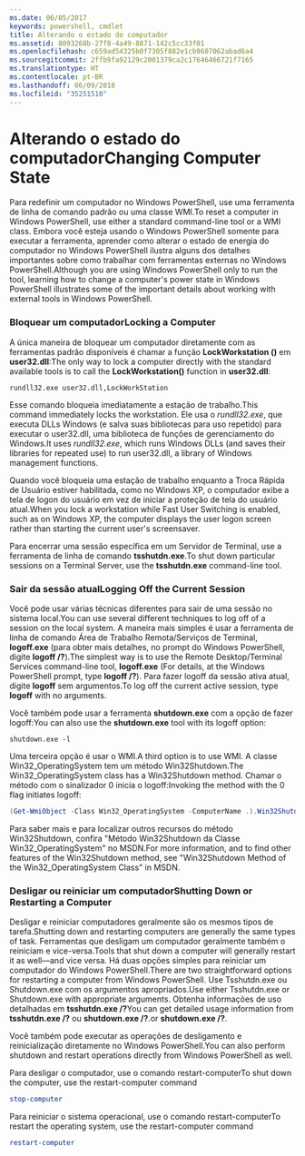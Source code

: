 ```yaml
---
ms.date: 06/05/2017
keywords: powershell, cmdlet
title: Alterando o estado do computador
ms.assetid: 8093268b-27f8-4a49-8871-142c5cc33f01
ms.openlocfilehash: c659ad54325b0f7305f882e1cb9607062abad6a4
ms.sourcegitcommit: 2ffb9fa92129c2001379ca2c17646466721f7165
ms.translationtype: HT
ms.contentlocale: pt-BR
ms.lasthandoff: 06/09/2018
ms.locfileid: "35251510"
---
```

# <a name="changing-computer-state"></a><span data-ttu-id="9a7ef-103">Alterando o estado do computador</span><span class="sxs-lookup"><span data-stu-id="9a7ef-103">Changing Computer State</span></span>

<span data-ttu-id="9a7ef-104">Para redefinir um computador no Windows PowerShell, use uma ferramenta de linha de comando padrão ou uma classe WMI.</span><span class="sxs-lookup"><span data-stu-id="9a7ef-104">To reset a computer in Windows PowerShell, use either a standard command-line tool or a WMI class.</span></span> <span data-ttu-id="9a7ef-105">Embora você esteja usando o Windows PowerShell somente para executar a ferramenta, aprender como alterar o estado de energia do computador no Windows PowerShell ilustra alguns dos detalhes importantes sobre como trabalhar com ferramentas externas no Windows PowerShell.</span><span class="sxs-lookup"><span data-stu-id="9a7ef-105">Although you are using Windows PowerShell only to run the tool, learning how to change a computer's power state in Windows PowerShell illustrates some of the important details about working with external tools in Windows PowerShell.</span></span>

### <a name="locking-a-computer"></a><span data-ttu-id="9a7ef-106">Bloquear um computador</span><span class="sxs-lookup"><span data-stu-id="9a7ef-106">Locking a Computer</span></span>

<span data-ttu-id="9a7ef-107">A única maneira de bloquear um computador diretamente com as ferramentas padrão disponíveis é chamar a função **LockWorkstation ()** em **user32.dll**:</span><span class="sxs-lookup"><span data-stu-id="9a7ef-107">The only way to lock a computer directly with the standard available tools is to call the **LockWorkstation()** function in **user32.dll**:</span></span>

```
rundll32.exe user32.dll,LockWorkStation
```

<span data-ttu-id="9a7ef-108">Esse comando bloqueia imediatamente a estação de trabalho.</span><span class="sxs-lookup"><span data-stu-id="9a7ef-108">This command immediately locks the workstation.</span></span> <span data-ttu-id="9a7ef-109">Ele usa o *rundll32.exe*, que executa DLLs Windows (e salva suas bibliotecas para uso repetido) para executar o user32.dll, uma biblioteca de funções de gerenciamento do Windows.</span><span class="sxs-lookup"><span data-stu-id="9a7ef-109">It uses *rundll32.exe*, which runs Windows DLLs (and saves their libraries for repeated use) to run user32.dll, a library of Windows management functions.</span></span>

<span data-ttu-id="9a7ef-110">Quando você bloqueia uma estação de trabalho enquanto a Troca Rápida de Usuário estiver habilitada, como no Windows XP, o computador exibe a tela de logon do usuário em vez de iniciar a proteção de tela do usuário atual.</span><span class="sxs-lookup"><span data-stu-id="9a7ef-110">When you lock a workstation while Fast User Switching is enabled, such as on Windows XP, the computer displays the user logon screen rather than starting the current user's screensaver.</span></span>

<span data-ttu-id="9a7ef-111">Para encerrar uma sessão específica em um Servidor de Terminal, use a ferramenta de linha de comando **tsshutdn.exe**.</span><span class="sxs-lookup"><span data-stu-id="9a7ef-111">To shut down particular sessions on a Terminal Server, use the **tsshutdn.exe** command-line tool.</span></span>

### <a name="logging-off-the-current-session"></a><span data-ttu-id="9a7ef-112">Sair da sessão atual</span><span class="sxs-lookup"><span data-stu-id="9a7ef-112">Logging Off the Current Session</span></span>

<span data-ttu-id="9a7ef-113">Você pode usar várias técnicas diferentes para sair de uma sessão no sistema local.</span><span class="sxs-lookup"><span data-stu-id="9a7ef-113">You can use several different techniques to log off of a session on the local system.</span></span> <span data-ttu-id="9a7ef-114">A maneira mais simples é usar a ferramenta de linha de comando Área de Trabalho Remota/Serviços de Terminal, **logoff.exe** (para obter mais detalhes, no prompt do Windows PowerShell, digite **logoff /?**).</span><span class="sxs-lookup"><span data-stu-id="9a7ef-114">The simplest way is to use the Remote Desktop/Terminal Services command-line tool, **logoff.exe** (For details, at the Windows PowerShell prompt, type **logoff /?**).</span></span> <span data-ttu-id="9a7ef-115">Para fazer logoff da sessão ativa atual, digite **logoff** sem argumentos.</span><span class="sxs-lookup"><span data-stu-id="9a7ef-115">To log off the current active session, type **logoff** with no arguments.</span></span>

<span data-ttu-id="9a7ef-116">Você também pode usar a ferramenta **shutdown.exe** com a opção de fazer logoff:</span><span class="sxs-lookup"><span data-stu-id="9a7ef-116">You can also use the **shutdown.exe** tool with its logoff option:</span></span>

```
shutdown.exe -l
```

<span data-ttu-id="9a7ef-117">Uma terceira opção é usar o WMI.</span><span class="sxs-lookup"><span data-stu-id="9a7ef-117">A third option is to use WMI.</span></span> <span data-ttu-id="9a7ef-118">A classe Win32_OperatingSystem tem um método Win32Shutdown.</span><span class="sxs-lookup"><span data-stu-id="9a7ef-118">The Win32_OperatingSystem class has a Win32Shutdown method.</span></span> <span data-ttu-id="9a7ef-119">Chamar o método com o sinalizador 0 inicia o logoff:</span><span class="sxs-lookup"><span data-stu-id="9a7ef-119">Invoking the method with the 0 flag initiates logoff:</span></span>

```powershell
(Get-WmiObject -Class Win32_OperatingSystem -ComputerName .).Win32Shutdown(0)
```

<span data-ttu-id="9a7ef-120">Para saber mais e para localizar outros recursos do método Win32Shutdown, confira "Método Win32Shutdown da Classe Win32_OperatingSystem" no MSDN.</span><span class="sxs-lookup"><span data-stu-id="9a7ef-120">For more information, and to find other features of the Win32Shutdown method, see "Win32Shutdown Method of the Win32_OperatingSystem Class" in MSDN.</span></span>

### <a name="shutting-down-or-restarting-a-computer"></a><span data-ttu-id="9a7ef-121">Desligar ou reiniciar um computador</span><span class="sxs-lookup"><span data-stu-id="9a7ef-121">Shutting Down or Restarting a Computer</span></span>

<span data-ttu-id="9a7ef-122">Desligar e reiniciar computadores geralmente são os mesmos tipos de tarefa.</span><span class="sxs-lookup"><span data-stu-id="9a7ef-122">Shutting down and restarting computers are generally the same types of task.</span></span> <span data-ttu-id="9a7ef-123">Ferramentas que desligam um computador geralmente também o reiniciam e vice-versa.</span><span class="sxs-lookup"><span data-stu-id="9a7ef-123">Tools that shut down a computer will generally restart it as well—and vice versa.</span></span> <span data-ttu-id="9a7ef-124">Há duas opções simples para reiniciar um computador do Windows PowerShell.</span><span class="sxs-lookup"><span data-stu-id="9a7ef-124">There are two straightforward options for restarting a computer from Windows PowerShell.</span></span> <span data-ttu-id="9a7ef-125">Use Tsshutdn.exe ou Shutdown.exe com os argumentos apropriados.</span><span class="sxs-lookup"><span data-stu-id="9a7ef-125">Use either Tsshutdn.exe or Shutdown.exe with appropriate arguments.</span></span> <span data-ttu-id="9a7ef-126">Obtenha informações de uso detalhadas em **tsshutdn.exe /?**</span><span class="sxs-lookup"><span data-stu-id="9a7ef-126">You can get detailed usage information from **tsshutdn.exe /?**</span></span> <span data-ttu-id="9a7ef-127">ou **shutdown.exe /?**.</span><span class="sxs-lookup"><span data-stu-id="9a7ef-127">or **shutdown.exe /?**.</span></span>

<span data-ttu-id="9a7ef-128">Você também pode executar as operações de desligamento e reinicialização diretamente no Windows PowerShell.</span><span class="sxs-lookup"><span data-stu-id="9a7ef-128">You can also perform shutdown and restart operations directly from Windows PowerShell as well.</span></span>

<span data-ttu-id="9a7ef-129">Para desligar o computador, use o comando restart-computer</span><span class="sxs-lookup"><span data-stu-id="9a7ef-129">To shut down the computer, use the restart-computer command</span></span>

```powershell
stop-computer
```

<span data-ttu-id="9a7ef-130">Para reiniciar o sistema operacional, use o comando restart-computer</span><span class="sxs-lookup"><span data-stu-id="9a7ef-130">To restart the operating system, use the restart-computer command</span></span>

```powershell
restart-computer
```
